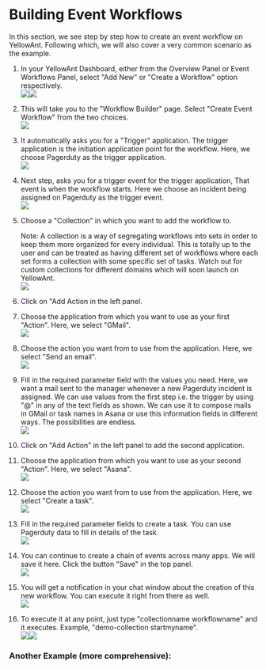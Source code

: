 # Building Event Workflows

In this section, we see step by step how to create an event workflow on YellowAnt. Following which, we will also cover a very common scenario as the example.

1. In your YellowAnt Dashboard, either from the Overview Panel or Event Workflows Panel, select "Add New" or "Create a Workflow" option respectively.  
   ![](/assets/ewf1.png)![](/assets/ewf2.png)

2. This will take you to the "Workflow Builder" page. Select "Create Event Workflow" from the two choices.  
   ![](/assets/select.png)

3. It automatically asks you for a "Trigger" application. The trigger application is the initiation application point for the workflow. Here, we choose Pagerduty as the trigger application.  
   ![](/assets/ewf3.png)

4. Next step, asks you for a trigger event for the trigger application, That event is when the workflow starts. Here we choose an incident being assigned on Pagerduty as the trigger event.  
   ![](/assets/ewf4.jpg)

5. Choose a "Collection" in which you want to add the workflow to.

   Note: A collection is a way of segregating workflows into sets in order to keep them more organized for every individual. This is totally up to the user and can be treated as having different set of workflows where each set forms a collection with some specific set of tasks. Watch out for custom collections for different domains which will soon launch on YellowAnt.  
   ![](/assets/ewf5.jpg)

6. Click on "Add Action in the left panel.

7. Choose the application from which you want to use as your first "Action". Here, we select "GMail".  
   ![](/assets/app1.jpg)

8. Choose the action you want from to use from the application. Here, we select "Send an email".  
   ![](/assets/ewf6.jpg)  

9. Fill in the required parameter field with the values you need. Here, we want a mail sent to the manager whenever a new Pagerduty incident is assigned. We can use values from the first step i.e. the trigger by using "@" in any of the text fields as shown. We can use it to compose mails in GMail or task names in Asana or use this information fields in different ways. The possibilities are endless.  
   ![](/assets/ewf7.jpg)  

10. Click on "Add Action" in the left panel to add the second application.

11. Choose the application from which you want to use as your second "Action". Here, we select "Asana".  
    ![](/assets/app2.jpg)

12. Choose the action you want from to use from the application. Here, we select "Create a task".  
    ![](/assets/ewf9.png)  

13. Fill in the required parameter fields to create a task. You can use Pagerduty data to fill in details of the task.  
    ![](/assets/ewf10.jpg)  

14. You can continue to create a chain of events across many apps. We will save it here. Click the button "Save" in the top panel.  
    ![](/assets/createdcw.jpg)

15. You will get a notification in your chat window about the creation of this new workflow. You can execute it right from there as well.  
    ![](/assets/check1.png)

16. To execute it at any point, just type "collectionname workflowname" and it executes. Example, "demo-collection startmyname".  
    ![](/assets/cmcmd.png)![](/assets/cwcmd2.png)

### Another Example \(more comprehensive\):



